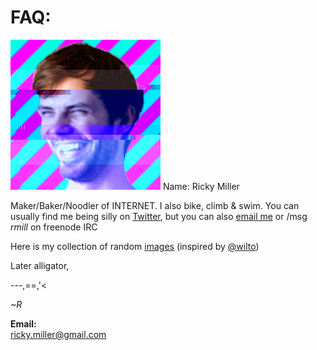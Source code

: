 # FAQ:

<img class='me' src='img/me_glitch.jpg' /> Name: Ricky Miller

Maker/Baker/Noodler of INTERNET. I also bike, climb &amp; swim. You can usually find me being silly on [Twitter](https://twitter.com/rmill/), but you can also [email me](mailto:ricky.miller@gmail.com) or /msg <em>rmill</em> on freenode IRC

Here is my collection of random [images](http://ricky.codes/i/) (inspired by [@wilto](https://twitter.com/wilto/))

Later alligator,

---,==,'<

<em>~R</em>

<strong>Email:</strong><br />
[ricky.miller@gmail.com](mailto:ricky.miller@gmail.com)
